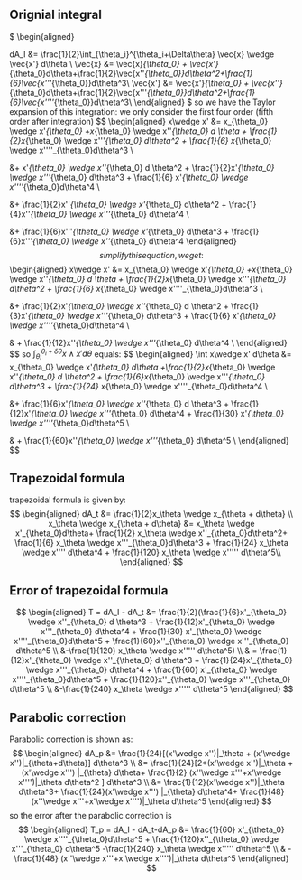 ## Orignial integral
$
\begin{aligned}

dA_I &= \frac{1}{2}\int_{\theta_i}^{\theta_i+\Delta\theta} \vec{x} \wedge \vec{x'} d\theta \\
\vec{x} &= \vec{x}_{\theta_0} + \vec{x'}_{\theta_0}d\theta+\frac{1}{2}\vec{x''_{\theta_0}}d\theta^2+\frac{1}{6}\vec{x'''_{\theta_0}}d\theta^3\\
\vec{x'} &= \vec{x'}_{\theta_0} + \vec{x''}_{\theta_0}d\theta+\frac{1}{2}\vec{x'''_{\theta_0}}d\theta^2+\frac{1}{6}\vec{x''''_{\theta_0}}d\theta^3\\
\end{aligned}
$
so we have the Taylor expansion of this integration: we only consider the first four order (fifth order after integration)
$$
\begin{aligned}
x\wedge x' &= x_{\theta_0} \wedge x'_{\theta_0} +x_{\theta_0} \wedge x''_{\theta_0} d \theta + \frac{1}{2}x_{\theta_0} \wedge x'''_{\theta_0} d\theta^2 + \frac{1}{6} x_{\theta_0} \wedge x''''_{\theta_0}d\theta^3 \\ 

&+ x'_{\theta_0} \wedge x''_{\theta_0} d \theta^2 + \frac{1}{2}x'_{\theta_0} \wedge x'''_{\theta_0} d\theta^3 + \frac{1}{6} x'_{\theta_0} \wedge x''''_{\theta_0}d\theta^4 \\

&+ \frac{1}{2}x''_{\theta_0} \wedge x'_{\theta_0} d\theta^2 + \frac{1}{4}x''_{\theta_0} \wedge x'''_{\theta_0} d\theta^4 \\ 

&+ \frac{1}{6}x'''_{\theta_0} \wedge x'_{\theta_0} d\theta^3 + \frac{1}{6}x'''_{\theta_0} \wedge x''_{\theta_0} d\theta^4 
\end{aligned}
$$
simplify this equation, we get:
$$
\begin{aligned}
x\wedge x' &= x_{\theta_0} \wedge x'_{\theta_0} +x_{\theta_0} \wedge x''_{\theta_0} d \theta + \frac{1}{2}x_{\theta_0} \wedge x'''_{\theta_0} d\theta^2 + \frac{1}{6} x_{\theta_0} \wedge x''''_{\theta_0}d\theta^3 \\ 

&+ \frac{1}{2}x'_{\theta_0} \wedge x''_{\theta_0} d \theta^2 + \frac{1}{3}x'_{\theta_0} \wedge x'''_{\theta_0} d\theta^3 + \frac{1}{6} x'_{\theta_0} \wedge x''''_{\theta_0}d\theta^4 \\

& + \frac{1}{12}x''_{\theta_0} \wedge x'''_{\theta_0} d\theta^4 \\ 
\end{aligned}
$$
so $\int_{\theta_i}^{\theta_i+\delta \theta} x\wedge x' d\theta$ equals:
$$
\begin{aligned}
\int x\wedge x' d\theta &= x_{\theta_0} \wedge x'_{\theta_0} d\theta +\frac{1}{2}x_{\theta_0} \wedge x''_{\theta_0} d \theta^2 + \frac{1}{6}x_{\theta_0} \wedge x'''_{\theta_0} d\theta^3 + \frac{1}{24} x_{\theta_0} \wedge x''''_{\theta_0}d\theta^4 \\ 

&+ \frac{1}{6}x'_{\theta_0} \wedge x''_{\theta_0} d \theta^3 + \frac{1}{12}x'_{\theta_0} \wedge x'''_{\theta_0} d\theta^4 + \frac{1}{30} x'_{\theta_0} \wedge x''''_{\theta_0}d\theta^5 \\

& + \frac{1}{60}x''_{\theta_0} \wedge x'''_{\theta_0} d\theta^5 \\ 
\end{aligned}
$$

## Trapezoidal formula 
trapezoidal formula is given by:
$$
\begin{aligned}
dA_t &= \frac{1}{2}x_\theta \wedge x_{\theta + d\theta} \\
x_\theta \wedge x_{\theta + d\theta} &= x_\theta \wedge x'_{\theta_0}d\theta+ \frac{1}{2} x_\theta \wedge x''_{\theta_0}d\theta^2+ \frac{1}{6} x_\theta \wedge x'''_{\theta_0}d\theta^3 + \frac{1}{24} x_\theta \wedge x'''' d\theta^4 + \frac{1}{120} x_\theta \wedge x''''' d\theta^5\\
\end{aligned}
$$
## Error of trapezoidal formula
$$
\begin{aligned}
T = dA_I - dA_t &= \frac{1}{2}(\frac{1}{6}x'_{\theta_0} \wedge x''_{\theta_0} d \theta^3 + \frac{1}{12}x'_{\theta_0} \wedge x'''_{\theta_0} d\theta^4 + \frac{1}{30} x'_{\theta_0} \wedge x''''_{\theta_0}d\theta^5 + \frac{1}{60}x''_{\theta_0} \wedge x'''_{\theta_0} d\theta^5 \\
&-\frac{1}{120} x_\theta \wedge x''''' d\theta^5) \\
& =  \frac{1}{12}x'_{\theta_0} \wedge x''_{\theta_0} d \theta^3 + \frac{1}{24}x'_{\theta_0} \wedge x'''_{\theta_0} d\theta^4 + \frac{1}{60} x'_{\theta_0} \wedge x''''_{\theta_0}d\theta^5 + \frac{1}{120}x''_{\theta_0} \wedge x'''_{\theta_0} d\theta^5 \\
&-\frac{1}{240} x_\theta \wedge x''''' d\theta^5
\end{aligned}
$$
## Parabolic correction
Parabolic correction is shown as:
$$
\begin{aligned}
dA_p &= \frac{1}{24}[(x'\wedge x'')|_\theta + (x'\wedge x'')|_{\theta+d\theta}] d\theta^3 \\
&= \frac{1}{24}[2*(x'\wedge x'')|_\theta + (x'\wedge x''') |_{\theta} d\theta+ \frac{1}{2} (x''\wedge x'''+x'\wedge x'''')|_\theta d\theta^2 ] d\theta^3 \\
&= \frac{1}{12}(x'\wedge x'')|_\theta d\theta^3+ \frac{1}{24}(x'\wedge x''') |_{\theta} d\theta^4+ \frac{1}{48} (x''\wedge x'''+x'\wedge x'''')|_\theta d\theta^5
\end{aligned}
$$
so the error after the parabolic correction is
$$
\begin{aligned}
T_p = dA_I - dA_t-dA_p &= \frac{1}{60} x'_{\theta_0} \wedge x''''_{\theta_0}d\theta^5 + \frac{1}{120}x''_{\theta_0} \wedge x'''_{\theta_0} d\theta^5 -\frac{1}{240} x_\theta \wedge x''''' d\theta^5 \\
& -\frac{1}{48} (x''\wedge x'''+x'\wedge x'''')|_\theta d\theta^5
\end{aligned}
$$
